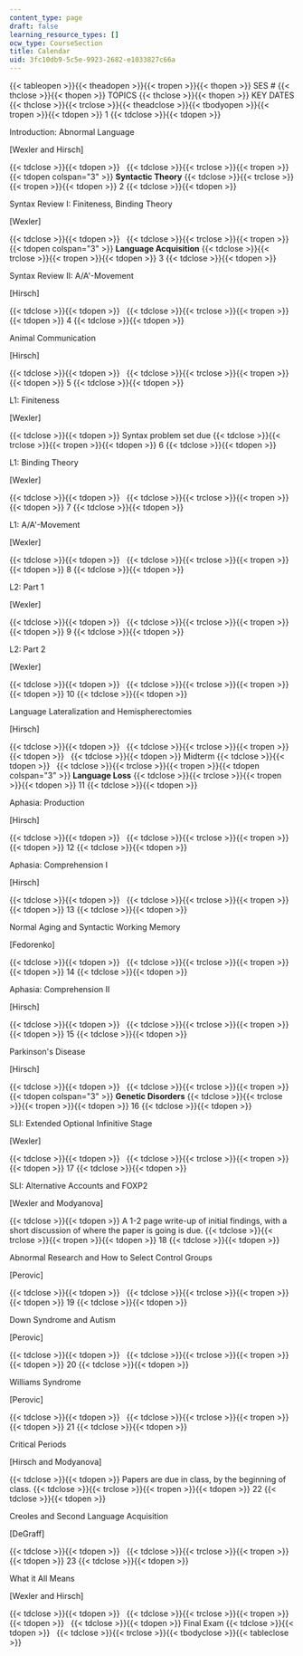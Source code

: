 ```yaml
---
content_type: page
draft: false
learning_resource_types: []
ocw_type: CourseSection
title: Calendar
uid: 3fc10db9-5c5e-9923-2682-e1033827c66a
---
```

{{< tableopen >}}{{< theadopen >}}{{< tropen >}}{{< thopen >}}
SES #
{{< thclose >}}{{< thopen >}}
TOPICS
{{< thclose >}}{{< thopen >}}
KEY DATES
{{< thclose >}}{{< trclose >}}{{< theadclose >}}{{< tbodyopen >}}{{< tropen >}}{{< tdopen >}}
1
{{< tdclose >}}{{< tdopen >}}

Introduction: Abnormal Language

\[Wexler and Hirsch\]

{{< tdclose >}}{{< tdopen >}}
 
{{< tdclose >}}{{< trclose >}}{{< tropen >}}{{< tdopen colspan="3" >}}
**Syntactic Theory**
{{< tdclose >}}{{< trclose >}}{{< tropen >}}{{< tdopen >}}
2
{{< tdclose >}}{{< tdopen >}}

Syntax Review I: Finiteness, Binding Theory

\[Wexler\]

{{< tdclose >}}{{< tdopen >}}
 
{{< tdclose >}}{{< trclose >}}{{< tropen >}}{{< tdopen colspan="3" >}}
**Language Acquisition**
{{< tdclose >}}{{< trclose >}}{{< tropen >}}{{< tdopen >}}
3
{{< tdclose >}}{{< tdopen >}}

Syntax Review II: A/A'-Movement

\[Hirsch\]

{{< tdclose >}}{{< tdopen >}}
 
{{< tdclose >}}{{< trclose >}}{{< tropen >}}{{< tdopen >}}
4
{{< tdclose >}}{{< tdopen >}}

Animal Communication

\[Hirsch\]

{{< tdclose >}}{{< tdopen >}}
 
{{< tdclose >}}{{< trclose >}}{{< tropen >}}{{< tdopen >}}
5
{{< tdclose >}}{{< tdopen >}}

L1: Finiteness

\[Wexler\]

{{< tdclose >}}{{< tdopen >}}
Syntax problem set due
{{< tdclose >}}{{< trclose >}}{{< tropen >}}{{< tdopen >}}
6
{{< tdclose >}}{{< tdopen >}}

L1: Binding Theory

\[Wexler\]

{{< tdclose >}}{{< tdopen >}}
 
{{< tdclose >}}{{< trclose >}}{{< tropen >}}{{< tdopen >}}
7
{{< tdclose >}}{{< tdopen >}}

L1: A/A'-Movement

\[Wexler\]

{{< tdclose >}}{{< tdopen >}}
 
{{< tdclose >}}{{< trclose >}}{{< tropen >}}{{< tdopen >}}
8
{{< tdclose >}}{{< tdopen >}}

L2: Part 1

\[Wexler\]

{{< tdclose >}}{{< tdopen >}}
 
{{< tdclose >}}{{< trclose >}}{{< tropen >}}{{< tdopen >}}
9
{{< tdclose >}}{{< tdopen >}}

L2: Part 2

\[Wexler\]

{{< tdclose >}}{{< tdopen >}}
 
{{< tdclose >}}{{< trclose >}}{{< tropen >}}{{< tdopen >}}
10
{{< tdclose >}}{{< tdopen >}}

Language Lateralization and Hemispherectomies

\[Hirsch\]

{{< tdclose >}}{{< tdopen >}}
 
{{< tdclose >}}{{< trclose >}}{{< tropen >}}{{< tdopen >}}
 
{{< tdclose >}}{{< tdopen >}}
Midterm
{{< tdclose >}}{{< tdopen >}}
 
{{< tdclose >}}{{< trclose >}}{{< tropen >}}{{< tdopen colspan="3" >}}
**Language Loss**
{{< tdclose >}}{{< trclose >}}{{< tropen >}}{{< tdopen >}}
11
{{< tdclose >}}{{< tdopen >}}

Aphasia: Production

\[Hirsch\]

{{< tdclose >}}{{< tdopen >}}
 
{{< tdclose >}}{{< trclose >}}{{< tropen >}}{{< tdopen >}}
12
{{< tdclose >}}{{< tdopen >}}

Aphasia: Comprehension I

\[Hirsch\]

{{< tdclose >}}{{< tdopen >}}
 
{{< tdclose >}}{{< trclose >}}{{< tropen >}}{{< tdopen >}}
13
{{< tdclose >}}{{< tdopen >}}

Normal Aging and Syntactic Working Memory

\[Fedorenko\]

{{< tdclose >}}{{< tdopen >}}
 
{{< tdclose >}}{{< trclose >}}{{< tropen >}}{{< tdopen >}}
14
{{< tdclose >}}{{< tdopen >}}

Aphasia: Comprehension II

\[Hirsch\]

{{< tdclose >}}{{< tdopen >}}
 
{{< tdclose >}}{{< trclose >}}{{< tropen >}}{{< tdopen >}}
15
{{< tdclose >}}{{< tdopen >}}

Parkinson's Disease

\[Hirsch\]

{{< tdclose >}}{{< tdopen >}}
 
{{< tdclose >}}{{< trclose >}}{{< tropen >}}{{< tdopen colspan="3" >}}
**Genetic Disorders**
{{< tdclose >}}{{< trclose >}}{{< tropen >}}{{< tdopen >}}
16
{{< tdclose >}}{{< tdopen >}}

SLI: Extended Optional Infinitive Stage

\[Wexler\]

{{< tdclose >}}{{< tdopen >}}
 
{{< tdclose >}}{{< trclose >}}{{< tropen >}}{{< tdopen >}}
17
{{< tdclose >}}{{< tdopen >}}

SLI: Alternative Accounts and FOXP2

\[Wexler and Modyanova\]

{{< tdclose >}}{{< tdopen >}}
A 1-2 page write-up of initial findings, with a short discussion of where the paper is going is due.
{{< tdclose >}}{{< trclose >}}{{< tropen >}}{{< tdopen >}}
18
{{< tdclose >}}{{< tdopen >}}

Abnormal Research and How to Select Control Groups

\[Perovic\]

{{< tdclose >}}{{< tdopen >}}
 
{{< tdclose >}}{{< trclose >}}{{< tropen >}}{{< tdopen >}}
19
{{< tdclose >}}{{< tdopen >}}

Down Syndrome and Autism

\[Perovic\]

{{< tdclose >}}{{< tdopen >}}
 
{{< tdclose >}}{{< trclose >}}{{< tropen >}}{{< tdopen >}}
20
{{< tdclose >}}{{< tdopen >}}

Williams Syndrome

\[Perovic\]

{{< tdclose >}}{{< tdopen >}}
 
{{< tdclose >}}{{< trclose >}}{{< tropen >}}{{< tdopen >}}
21
{{< tdclose >}}{{< tdopen >}}

Critical Periods

\[Hirsch and Modyanova\]

{{< tdclose >}}{{< tdopen >}}
Papers are due in class, by the beginning of class.
{{< tdclose >}}{{< trclose >}}{{< tropen >}}{{< tdopen >}}
22
{{< tdclose >}}{{< tdopen >}}

Creoles and Second Language Acquisition

\[DeGraff\]

{{< tdclose >}}{{< tdopen >}}
 
{{< tdclose >}}{{< trclose >}}{{< tropen >}}{{< tdopen >}}
23
{{< tdclose >}}{{< tdopen >}}

What it All Means

\[Wexler and Hirsch\]

{{< tdclose >}}{{< tdopen >}}
 
{{< tdclose >}}{{< trclose >}}{{< tropen >}}{{< tdopen >}}
 
{{< tdclose >}}{{< tdopen >}}
Final Exam
{{< tdclose >}}{{< tdopen >}}
 
{{< tdclose >}}{{< trclose >}}{{< tbodyclose >}}{{< tableclose >}}